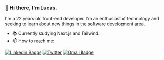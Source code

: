 ### 👋 Hi there, I'm Lucas. 

I'm a 22 years old front-end developer. I'm an enthusiast of technology and seeking to learn about new things in the software development area.

- 📚 Currently studying Next.js and Tailwind.
- 📫 How to reach me:  

[![Linkedin Badge](https://img.shields.io/badge/-LinkedIn-0e76a8?style=flat-square&logo=Linkedin&logoColor=white&link=https://www.linkedin.com/in/lucaspassini/)](https://www.linkedin.com/in/lucaspassini/) 
[![Twitter](https://img.shields.io/badge/Twitter-%231DA1F2.svg?&style=flat-square&logo=twitter&logoColor=white)](https://twitter.com/lucaspassini_)
[![Gmail Badge](https://img.shields.io/badge/-Gmail-c0392b?style=flat-square&logo=Gmail&logoColor=white&link=mailto:lucas.passini1@gmail.com)](mailto:lucas.passini1@gmail.com)




